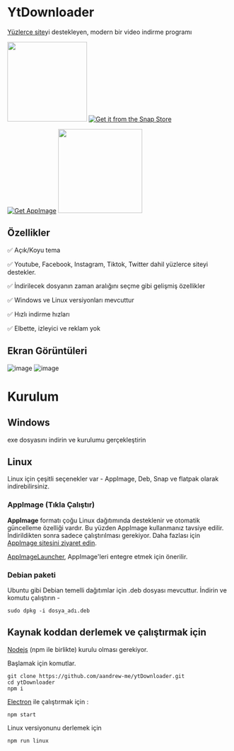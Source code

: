 <!-- Readme in Turkish language by nxjosephofficial -->
# YtDownloader
[Yüzlerce site](https://github.com/yt-dlp/yt-dlp/blob/master/supportedsites.md)yi destekleyen, modern bir video indirme programı


<a href="https://flathub.org/apps/details/me.aandrew.ytdownloader"><img src="https://flathub.org/assets/badges/flathub-badge-en.svg" style="width:180px;"></a>
[![Get it from the Snap Store](https://snapcraft.io/static/images/badges/en/snap-store-black.svg)](https://snapcraft.io/ytdownloader)

[![Get AppImage](https://raw.githubusercontent.com/srevinsaju/get-appimage/master/static/badges/get-appimage-branding-blue.png)](https://github.com/aandrew-me/ytDownloader/releases/latest/download/YTDownloader.AppImage)
<a href="https://github.com/aandrew-me/ytDownloader/releases/latest/download/YTDownloader.exe
"><img src="https://user-images.githubusercontent.com/66430340/187172806-a8edd12a-ef58-4a05-96a3-99d7490b42f6.png" style="width:190px;"></a>



## Özellikler

✅ Açık/Koyu tema

✅ Youtube, Facebook, Instagram, Tiktok, Twitter dahil yüzlerce siteyi destekler.

✅ İndirilecek dosyanın zaman aralığını seçme gibi gelişmiş özellikler

✅ Windows ve Linux versiyonları mevcuttur

✅ Hızlı indirme hızları

✅ Elbette, izleyici ve reklam yok

## Ekran Görüntüleri

![image](https://user-images.githubusercontent.com/66430340/188084613-706262fd-db82-403f-8dad-03dd2a50cfe9.png)
![image](https://user-images.githubusercontent.com/66430340/188084389-5e060523-07c3-42db-b282-7f446cb257fa.png)

<!--![ss](https://user-images.githubusercontent.com/66430340/181747909-f16e30dc-a7c3-40cb-876b-54f0ea8d4e42.jpg)-->
<!--![ss2](https://user-images.githubusercontent.com/66430340/181747920-4df80914-278f-4350-9328-015e9e0bcf16.jpg) -->


# Kurulum

## Windows
exe dosyasını indirin ve kurulumu gerçekleştirin

## Linux

Linux için çeşitli seçenekler var - AppImage, Deb, Snap ve flatpak olarak indirebilirsiniz.

### AppImage (Tıkla Çalıştır)

**AppImage** formatı çoğu Linux dağıtımında desteklenir ve otomatik güncelleme özelliği vardır. Bu yüzden AppImage kullanmanız tavsiye edilir.
İndirildikten sonra sadece çalıştırılması gerekiyor. Daha fazlası için [AppImage sitesini ziyaret edin](https://appimage.org/).

[AppImageLauncher](https://github.com/TheAssassin/AppImageLauncher), AppImage'leri entegre etmek için önerilir.


### Debian paketi
Ubuntu gibi Debian temelli dağıtımlar için .deb dosyası mevcuttur. İndirin ve komutu çalıştırın -
```
sudo dpkg -i dosya_adı.deb
```

## Kaynak koddan derlemek ve çalıştırmak için

[Nodejs](https://nodejs.org/) (npm ile birlikte) kurulu olması gerekiyor.

Başlamak için komutlar.
```
git clone https://github.com/aandrew-me/ytDownloader.git
cd ytDownloader
npm i
```

[Electron](https://www.electronjs.org/) ile çalıştırmak için :
```
npm start
```
Linux versiyonunu derlemek için
```
npm run linux
```

